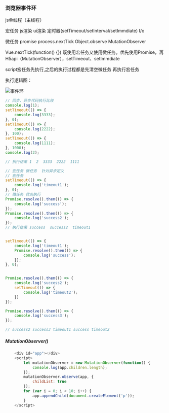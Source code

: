 ### 浏览器事件环

js单线程（主线程）

宏任务 js渲染 ui渲染 定时器(setTimeout/setInterval/setImmdiate) I/o

微任务 promise process.nextTick Object.observe MutationObserver

Vue.nextTick(function() {})      既使用宏任务又使用微任务。优先使用Promise，再H5api（MutationObserver），setTimeout、setImmdiate

script宏任务先执行,之后的执行过程都是先清空微任务 再执行宏任务

执行逻辑图：

<img src="..\img\事件环.png" alt="事件环"  />

```javascript
// 同步、异步代码执行比较
console.log(1);
setTimeout(() => {
    console.log(3333);
}, 0);
setTimeout(() => {
    console.log(2222);
}, 100);
setTimeout(() => {
    console.log(1111);
}, 1000);
console.log(2);

// 执行结果 1  2  3333  2222  1111

// 宏任务 微任务  针对异步定义
// 宏任务
setTimeout(() => {
    console.log('timeout1');
}, 0);
// 微任务 优先执行
Promise.resolve().then(() => {
    console.log('success');
});
Promise.resolve().then(() => {
    console.log('success2');
});
// 执行结果 success  success2  timeout1


setTimeout(() => {
    console.log('timeout1');
    Promise.resolve().then(() => {
        console.log('success');
    });
}, 0);


Promise.resolve().then(() => {
    console.log('success2');
    setTimeout(() => {
        console.log('timeout2');
    })
});

Promise.resolve().then(() => {
    console.log('success3');
});

// success2 success3 timeout1 success timeout2

```



##### MutationObserver()

```javascript
    <div id="app"></div>
    <script>
        let mutationObserver = new MutationObserver(function() {
            console.log(app.children.length);
        });
        mutationObserver.observe(app, {
            childList: true
        });
        for (var i = 0; i < 10; i++) {
            app.appendChild(document.createElement('p'));
        }
    </script>
```


